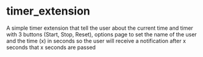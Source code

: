 # timer_extension
A simple timer extension that tell the user about the current time and timer with 3 buttons (Start, Stop, Reset), options page to set the name of the user and the time (x) in seconds so the user will receive a notification after x seconds that x seconds are passed
